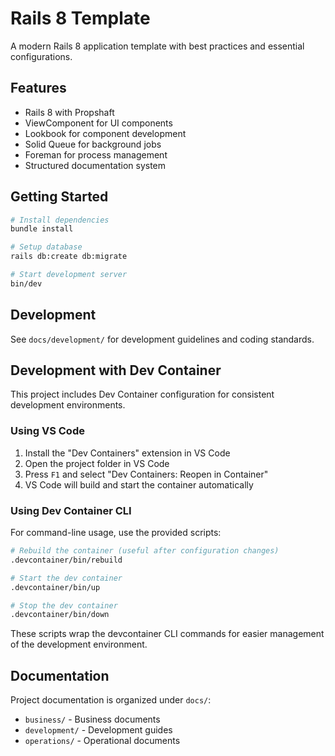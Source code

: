 # Rails 8 Template

A modern Rails 8 application template with best practices and essential configurations.

## Features

- Rails 8 with Propshaft
- ViewComponent for UI components
- Lookbook for component development
- Solid Queue for background jobs
- Foreman for process management
- Structured documentation system

## Getting Started

```bash
# Install dependencies
bundle install

# Setup database
rails db:create db:migrate

# Start development server
bin/dev
```

## Development

See `docs/development/` for development guidelines and coding standards.

## Development with Dev Container

This project includes Dev Container configuration for consistent development environments.

### Using VS Code

1. Install the "Dev Containers" extension in VS Code
2. Open the project folder in VS Code
3. Press `F1` and select "Dev Containers: Reopen in Container"
4. VS Code will build and start the container automatically

### Using Dev Container CLI

For command-line usage, use the provided scripts:

```bash
# Rebuild the container (useful after configuration changes)
.devcontainer/bin/rebuild

# Start the dev container
.devcontainer/bin/up

# Stop the dev container
.devcontainer/bin/down
```

These scripts wrap the devcontainer CLI commands for easier management of the development environment.

## Documentation

Project documentation is organized under `docs/`:
- `business/` - Business documents
- `development/` - Development guides
- `operations/` - Operational documents